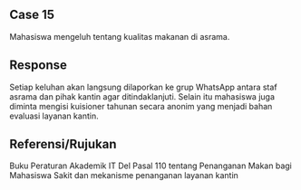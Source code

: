 ## Case 15
Mahasiswa mengeluh tentang kualitas makanan di asrama.

## Response
Setiap keluhan akan langsung dilaporkan ke grup WhatsApp antara staf asrama dan pihak kantin agar ditindaklanjuti. Selain itu mahasiswa juga diminta mengisi kuisioner tahunan secara anonim yang menjadi bahan evaluasi layanan kantin.

## Referensi/Rujukan
Buku Peraturan Akademik IT Del Pasal 110 tentang Penanganan Makan bagi Mahasiswa Sakit dan mekanisme penanganan layanan kantin
